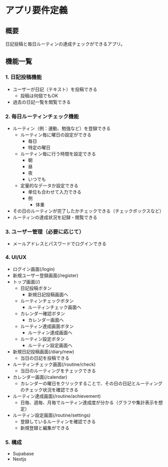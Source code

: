 # アプリ要件定義

## 概要

日記投稿と毎日ルーティンの達成チェックができるアプリ。

## 機能一覧

### 1. 日記投稿機能

- ユーザーが日記（テキスト）を投稿できる
  - 投稿は何個でもOK
- 過去の日記一覧を閲覧できる

### 2. 毎日ルーティンチェック機能

- ルーティン（例：運動、勉強など）を登録できる
  - ルーティン毎に曜日の設定ができる
    - 毎日
    - 特定の曜日
  - ルーティン毎に行う時間を設定できる
    - 朝
    - 昼
    - 夜
    - いつでも
  - 定量的なデータか設定できる
    - 単位も合わせて入力できる
    - 例
      - 体重
- その日のルーティンが完了したかチェックできる（チェックボックスなど）
- ルーティンの達成状況を記録・閲覧できる

### 3. ユーザー管理（必要に応じて）

- メールアドレスとパスワードでログインできる

### 4. UI/UX

- ログイン画面(/login)
- 新規ユーザー登録画面(/register)
- トップ画面(/)
  - 日記投稿ボタン
    - 新規日記投稿画面へ
  - ルーティンチェックボタン
    - ルーティンチェック画面へ
  - カレンダー確認ボタン
    - カレンダー画面へ
  - ルーティン達成画面ボタン
    - ルーティン達成画面へ
  - ルーティン設定ボタン
    - ルーティン設定画面へ
- 新規日記投稿画面(/diary/new)
  - 当日の日記を投稿できる
- ルーティンチェック画面(/routine/check)
  - 当日のルーティングをチェックできる
- カレンダー画面(/calendar)
  - カレンダーの曜日をクリックすることで、その日の日記とルーティングのチェック状況を確認できる
- ルーティン達成画面(/routine/achievement)
  - 日毎、週毎、月毎でルーティン達成度が分かる（グラフや集計表示を想定）
- ルーティン設定画面(/routine/settings)
  - 登録しているルーティンを確認できる
  - 新規登録と編集ができる

### 5. 構成

- Supabase
- Nextjs
